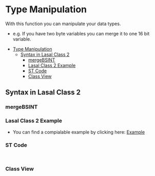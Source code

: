 # Type Manipulation
With this function you can manipulate your data types. 
* e.g. If you have two byte variables you can merge it to one 16 bit variable.

- [Type Manipulation](#type-manipulation)
  - [Syntax in Lasal Class 2](#syntax-in-lasal-class-2)
    - [mergeBSINT](#mergebsint)
    - [Lasal Class 2 Example](#lasal-class-2-example)
    - [ST Code](#st-code)
    - [Class View](#class-view)

## Syntax in Lasal Class 2

### mergeBSINT


### Lasal Class 2 Example
* You can find a compialable example by clicking here: [Example](https://github.com/Jumag-Dampferzeuger-GmbH/SIGMATEK-Jumag-Utils-Examples/tree/main)

### ST Code

```


```


### Class View

